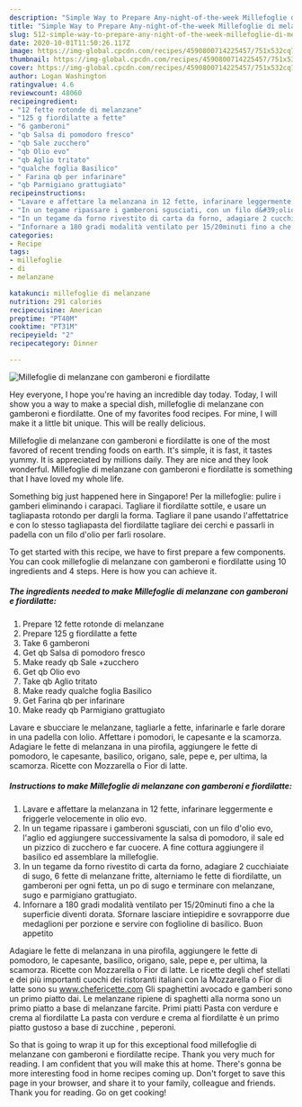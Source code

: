 ```yaml
---
description: "Simple Way to Prepare Any-night-of-the-week Millefoglie di melanzane con gamberoni e fiordilatte"
title: "Simple Way to Prepare Any-night-of-the-week Millefoglie di melanzane con gamberoni e fiordilatte"
slug: 512-simple-way-to-prepare-any-night-of-the-week-millefoglie-di-melanzane-con-gamberoni-e-fiordilatte
date: 2020-10-01T11:50:26.117Z
image: https://img-global.cpcdn.com/recipes/4590800714225457/751x532cq70/millefoglie-di-melanzane-con-gamberoni-e-fiordilatte-recipe-main-photo.jpg
thumbnail: https://img-global.cpcdn.com/recipes/4590800714225457/751x532cq70/millefoglie-di-melanzane-con-gamberoni-e-fiordilatte-recipe-main-photo.jpg
cover: https://img-global.cpcdn.com/recipes/4590800714225457/751x532cq70/millefoglie-di-melanzane-con-gamberoni-e-fiordilatte-recipe-main-photo.jpg
author: Logan Washington
ratingvalue: 4.6
reviewcount: 48060
recipeingredient:
- "12 fette rotonde di melanzane"
- "125 g fiordilatte a fette"
- "6 gamberoni"
- "qb Salsa di pomodoro fresco"
- "qb Sale zucchero"
- "qb Olio evo"
- "qb Aglio tritato"
- "qualche foglia Basilico"
- " Farina qb per infarinare"
- "qb Parmigiano grattugiato"
recipeinstructions:
- "Lavare e affettare la melanzana in 12 fette, infarinare leggermente e friggerle velocemente in olio evo."
- "In un tegame ripassare i gamberoni sgusciati, con un filo d&#39;olio evo, l&#39;aglio ed aggiungere successivamente la salsa di pomodoro, il sale ed un pizzico di zucchero e far cuocere. A fine cottura aggiungere il basilico ed assemblare la millefoglie."
- "In un tegame da forno rivestito di carta da forno, adagiare 2 cucchiaiate di sugo, 6 fette di melanzane fritte, alterniamo le fette di fiordilatte, un gamberoni per ogni fetta, un po di sugo e terminare con melanzane, sugo e parmigiano grattugiato."
- "Infornare a 180 gradi modalità ventilato per 15/20minuti fino a che la superficie diventi dorata. Sfornare lasciare intiepidire e sovrapporre due medaglioni per porzione e servire con foglioline di basilico. Buon appetito"
categories:
- Recipe
tags:
- millefoglie
- di
- melanzane

katakunci: millefoglie di melanzane 
nutrition: 291 calories
recipecuisine: American
preptime: "PT40M"
cooktime: "PT31M"
recipeyield: "2"
recipecategory: Dinner

---
```



![Millefoglie di melanzane con gamberoni e fiordilatte](https://img-global.cpcdn.com/recipes/4590800714225457/751x532cq70/millefoglie-di-melanzane-con-gamberoni-e-fiordilatte-recipe-main-photo.jpg)

Hey everyone, I hope you're having an incredible day today. Today, I will show you a way to make a special dish, millefoglie di melanzane con gamberoni e fiordilatte. One of my favorites food recipes. For mine, I will make it a little bit unique. This will be really delicious.

Millefoglie di melanzane con gamberoni e fiordilatte is one of the most favored of recent trending foods on earth. It's simple, it is fast, it tastes yummy. It is appreciated by millions daily. They are nice and they look wonderful. Millefoglie di melanzane con gamberoni e fiordilatte is something that I have loved my whole life.

Something big just happened here in Singapore! Per la millefoglie: pulire i gamberi eliminando i carapaci. Tagliare il fiordilatte sottile, e usare un tagliapasta rotondo per dargli la forma. Tagliare il pane usando l&#39;affettatrice e con lo stesso tagliapasta del fiordilatte tagliare dei cerchi e passarli in padella con un filo d&#39;olio per farli rosolare.


To get started with this recipe, we have to first prepare a few components. You can cook millefoglie di melanzane con gamberoni e fiordilatte using 10 ingredients and 4 steps. Here is how you can achieve it.

<!--inarticleads1-->

##### The ingredients needed to make Millefoglie di melanzane con gamberoni e fiordilatte:

1. Prepare 12 fette rotonde di melanzane
1. Prepare 125 g fiordilatte a fette
1. Take 6 gamberoni
1. Get qb Salsa di pomodoro fresco
1. Make ready qb Sale +zucchero
1. Get qb Olio evo
1. Take qb Aglio tritato
1. Make ready qualche foglia Basilico
1. Get  Farina qb per infarinare
1. Make ready qb Parmigiano grattugiato


Lavare e sbucciare le melanzane, tagliarle a fette, infarinarle e farle dorare in una padella con lolio. Affettare i pomodori, le capesante e la scamorza. Adagiare le fette di melanzana in una pirofila, aggiungere le fette di pomodoro, le capesante, basilico, origano, sale, pepe e, per ultima, la scamorza. Ricette con Mozzarella o Fior di latte. 

<!--inarticleads2-->

##### Instructions to make Millefoglie di melanzane con gamberoni e fiordilatte:

1. Lavare e affettare la melanzana in 12 fette, infarinare leggermente e friggerle velocemente in olio evo.
1. In un tegame ripassare i gamberoni sgusciati, con un filo d&#39;olio evo, l&#39;aglio ed aggiungere successivamente la salsa di pomodoro, il sale ed un pizzico di zucchero e far cuocere. A fine cottura aggiungere il basilico ed assemblare la millefoglie.
1. In un tegame da forno rivestito di carta da forno, adagiare 2 cucchiaiate di sugo, 6 fette di melanzane fritte, alterniamo le fette di fiordilatte, un gamberoni per ogni fetta, un po di sugo e terminare con melanzane, sugo e parmigiano grattugiato.
1. Infornare a 180 gradi modalità ventilato per 15/20minuti fino a che la superficie diventi dorata. Sfornare lasciare intiepidire e sovrapporre due medaglioni per porzione e servire con foglioline di basilico. Buon appetito


Adagiare le fette di melanzana in una pirofila, aggiungere le fette di pomodoro, le capesante, basilico, origano, sale, pepe e, per ultima, la scamorza. Ricette con Mozzarella o Fior di latte. Le ricette degli chef stellati e dei più importanti cuochi dei ristoranti italiani con la Mozzarella o Fior di latte sono su www.chefericette.com Gli spaghettini avocado e gamberi sono un primo piatto dai. Le melanzane ripiene di spaghetti alla norma sono un primo piatto a base di melanzane farcite. Primi piatti Pasta con verdure e crema al fiordilatte La pasta con verdure e crema al fiordilatte è un primo piatto gustoso a base di zucchine , peperoni. 

So that is going to wrap it up for this exceptional food millefoglie di melanzane con gamberoni e fiordilatte recipe. Thank you very much for reading. I am confident that you will make this at home. There's gonna be more interesting food in home recipes coming up. Don't forget to save this page in your browser, and share it to your family, colleague and friends. Thank you for reading. Go on get cooking!
